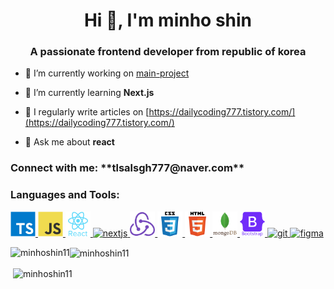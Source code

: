 <h1 align="center">Hi 👋, I'm minho shin</h1>
<h3 align="center">A passionate frontend developer from republic of korea</h3>

- 🔭 I’m currently working on [main-project](https://github.com/OZ-Coding-School/oz_01_main-004-FE/tree/main)

- 🌱 I’m currently learning **Next.js**

- 📝 I regularly write articles on [https://dailycoding777.tistory.com/](https://dailycoding777.tistory.com/)

- 💬 Ask me about **react**

<h3 align="left">Connect with me: **tlsalsgh777@naver.com**</h3>

<p align="left">
</p>

<h3 align="left">Languages and Tools:</h3>
<p align="left">
  <a href="https://www.typescriptlang.org/" target="_blank" rel="noreferrer"> <img src="https://raw.githubusercontent.com/devicons/devicon/master/icons/typescript/typescript-original.svg" alt="typescript" width="40" height="40"/> </a> 
<a href="https://developer.mozilla.org/en-US/docs/Web/JavaScript" target="_blank" rel="noreferrer"> <img src="https://raw.githubusercontent.com/devicons/devicon/master/icons/javascript/javascript-original.svg" alt="javascript" width="40" height="40"/> </a> 
<a href="https://reactjs.org/" target="_blank" rel="noreferrer"> <img src="https://raw.githubusercontent.com/devicons/devicon/master/icons/react/react-original-wordmark.svg" alt="react" width="40" height="40"/> </a> 
<a href="https://nextjs.org/" target="_blank" rel="noreferrer"> <img src="https://cdn.worldvectorlogo.com/logos/nextjs-2.svg" alt="nextjs" width="40" height="40"/> </a> 
  <a href="https://redux.js.org" target="_blank" rel="noreferrer"> <img src="https://raw.githubusercontent.com/devicons/devicon/master/icons/redux/redux-original.svg" alt="redux" width="40" height="40"/> </a>
<a href="https://www.w3schools.com/css/" target="_blank" rel="noreferrer"> <img src="https://raw.githubusercontent.com/devicons/devicon/master/icons/css3/css3-original-wordmark.svg" alt="css3" width="40" height="40"/> </a> 
  <a href="https://www.w3.org/html/" target="_blank" rel="noreferrer"> <img src="https://raw.githubusercontent.com/devicons/devicon/master/icons/html5/html5-original-wordmark.svg" alt="html5" width="40" height="40"/> </a> 
  <a href="https://www.mongodb.com/" target="_blank" rel="noreferrer"> <img src="https://raw.githubusercontent.com/devicons/devicon/master/icons/mongodb/mongodb-original-wordmark.svg" alt="mongodb" width="40" height="40"/> </a> 
<a href="https://getbootstrap.com" target="_blank" rel="noreferrer"> <img src="https://raw.githubusercontent.com/devicons/devicon/master/icons/bootstrap/bootstrap-plain-wordmark.svg" alt="bootstrap" width="40" height="40"/> </a> 
<a href="https://git-scm.com/" target="_blank" rel="noreferrer"> <img src="https://www.vectorlogo.zone/logos/git-scm/git-scm-icon.svg" alt="git" width="40" height="40"/> </a> 
<a href="https://www.figma.com/" target="_blank" rel="noreferrer"> <img src="https://www.vectorlogo.zone/logos/figma/figma-icon.svg" alt="figma" width="40" height="40"/> </a>

  </p>
<p><img align="left" src="https://github-readme-stats.vercel.app/api/top-langs?username=minhoshin11&show_icons=true&locale=en&layout=compact" alt="minhoshin11" /></p>

<p><img align="center" src="https://github-readme-streak-stats.herokuapp.com/?user=minhoshin11&" alt="minhoshin11" /></p>

<p>&nbsp;<img align="center" src="https://github-readme-stats.vercel.app/api?username=minhoshin11&show_icons=true&locale=en" alt="minhoshin11" /></p>

